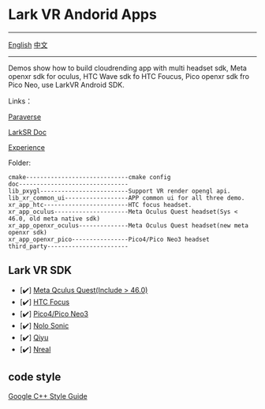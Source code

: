 # Lark VR Andorid Apps

---

[English](./README.md) [中文](./README.zh_CN.md)

---

Demos show how to build cloudrending app with multi headset sdk, Meta openxr sdk for oculus, HTC Wave sdk fo HTC Foucus, Pico openxr sdk fro Pico Neo, use LarkVR Android SDK.

Links：

[Paraverse](https://www.paraverse.cc/)

[LarkSR Doc](https://www.pingxingyun.com/devCenter.html)

[Experience](https://www.paraverse.cc/)

Folder:

```path
cmake-----------------------------cmake config
doc-------------------------------
lib_pxygl-------------------------Support VR render opengl api.
lib_xr_common_ui------------------APP common ui for all three demo.
xr_app_htc------------------------HTC focus headset.
xr_app_oculus---------------------Meta Oculus Quest headset(Sys < 46.0, old meta native sdk)
xr_app_openxr_oculus--------------Meta Oculus Quest headset(new meta openxr sdk)
xr_app_openxr_pico----------------Pico4/Pico Neo3 headset
third_party-----------------------
```

## Lark VR SDK

- [:heavy_check_mark:] [Meta Qculus Quest(Include > 46.0)](https://www.oculus.com/quest-2/)
- [:heavy_check_mark:] [HTC Focus](https://www.vive.com/cn/product/vive-focus/)
- [:heavy_check_mark:] [Pico4/Pico Neo3](https://www.pico-interactive.com/)
- [:heavy_check_mark:] [Nolo Sonic](https://www.nolovr.com/index)
- [:heavy_check_mark:] [Qiyu](https://dev-qiyu.iqiyi.com/)
- [:heavy_check_mark:] [Nreal](https://www.nreal.cn/nrealapp/)

## code style

[Google C++ Style Guide](https://google.github.io/styleguide/cppguide.html)
